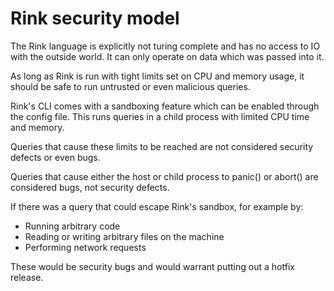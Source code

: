 # Rink security model

The Rink language is explicitly not turing complete and has no access to
IO with the outside world. It can only operate on data which was passed
into it.

As long as Rink is run with tight limits set on CPU and memory usage, it
should be safe to run untrusted or even malicious queries.

Rink's CLI comes with a sandboxing feature which can be enabled through
the config file. This runs queries in a child process with limited CPU
time and memory.

Queries that cause these limits to be reached are not considered
security defects or even bugs.

Queries that cause either the host or child process to panic() or
abort() are considered bugs, not security defects.

If there was a query that could escape Rink's sandbox, for example by:

- Running arbitrary code
- Reading or writing arbitrary files on the machine
- Performing network requests

These would be security bugs and would warrant putting out a hotfix
release.
